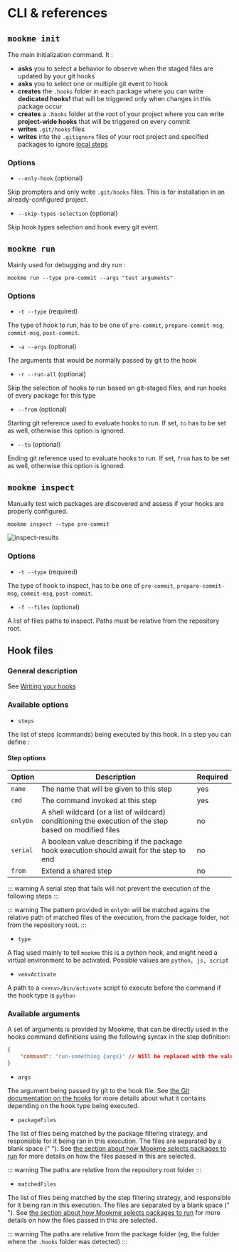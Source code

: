 # CLI & references

## `mookme init`

The main initialization command. It :

- **asks** you to select a behavior to observe when the staged files are updated by your git hooks
- **asks** you to select one or multiple git event to hook
- **creates** the `.hooks` folder in each package where you can write **dedicated hooks!** that will be triggered only
when changes in this package occur
- **creates** a `.hooks` folder at the root of your project where you can write **project-wide hooks** that will be
triggered on every commit
- **writes** `.git/hooks` files
- **writes** into the `.gitignore` files of your root project and specified packages to ignore [local steps](/features/#uncommited-steps-gitignore)

### Options

- `--only-hook` (optional)

Skip prompters and only write `.git/hooks` files. This is for installation in an already-configured project.

- `--skip-types-selection` (optional)

Skip hook types selection and hook every git event.

## `mookme run`

Mainly used for debugging and dry run :

`mookme run --type pre-commit --args "test arguments"`

### Options

- `-t --type` (required)

The type of hook to run, has to be one of `pre-commit`, `prepare-commit-msg`, `commit-msg`, `post-commit`.

- `-a --args` (optional)

The arguments that would be normally passed by git to the hook

- `-r --run-all` (optional)

Skip the selection of hooks to run based on git-staged files, and run hooks of every package for this type

- `--from` (optional)

Starting git reference used to evaluate hooks to run. If set, `to` has to be set as well, otherwise this option is ignored.

- `--to` (optional)

Ending git reference used to evaluate hooks to run. If set, `from` has to be set as well, otherwise this option is ignored.

## `mookme inspect`

Manually test wich packages are discovered and assess if your hooks are properly configured.

`mookme inspect --type pre-commit`

<img src="/inspect-results.png" alt="inspect-results"/>

### Options

- `-t --type` (required)

The type of hook to inspect, has to be one of `pre-commit`, `prepare-commit-msg`, `commit-msg`, `post-commit`.

- `-f --files` (optional)

A list of files paths to inspect. Paths must be relative from the repository root.

## Hook files

### General description

See [Writing your hooks](/get-started/#writing-your-hooks)

### Available options

- `steps`

The list of steps (commands) being executed by this hook. In a step you can define :

#### Step options

| Option        | Description           | Required  |
| ------------- | ------------- | ------|
| `name`      | The name that will be given to this step | yes |
| `cmd`      | The command invoked at this step |   yes |
| `onlyOn` | A shell wildcard (or a list of wildcard) conditioning the execution of the step based on modified files      |    no |
| `serial` | A boolean value describing if the package hook execution should await for the step to end |    no |
| `from` | Extend a shared step |    no |

::: warning
A serial step that fails will not prevent the execution of the following steps
:::

::: warning
The pattern provided in `onlyOn` will be matched agains the relative path of matched files of the execution, from the package folder, not from the repository root.
:::

- `type`

A flag used mainly to tell `mookme` this is a python hook, and might need a virtual environment to be activated. Possible values are `python, js, script`

- `venvActivate`

A path to a `<venv>/bin/activate` script to execute before the command if the hook type is `python`

### Available arguments

A set of arguments is provided by Mookme, that can be directly used in the hooks command definitions using the following syntax in the step definition:

````json
{
    "command": "run-something {args}" // Will be replaced with the value of `args`
}
````

- `args`

The argument being passed by git to the hook file. See [the Git documentation on the hooks](https://git-scm.com/book/en/v2/Customizing-Git-Git-Hooks) for more details about what it contains depending on the hook type being executed.

- `packageFiles`

The list of files being matched by the package filtering strategy, and responsible for it being ran in this execution. The files are separated by a blank space (" "). See [the section about how Mookme selects packages to run](/get-started/#how-will-mookme-decide-which-hooks-to-run) for more details on how the files passed in this are selected.

::: warning
The paths are relative from the repository root folder
:::

- `matchedFiles`

The list of files being matched by the step filtering strategy, and responsible for it being ran in this execution. The files are separated by a blank space (" "). See [the section about how Mookme selects packages to run](/get-started/#how-will-mookme-decide-which-hooks-to-run) for more details on how the files passed in this are selected.

::: warning
The paths are relative from the package folder (eg, the folder where the `.hooks` folder was detected)
:::
